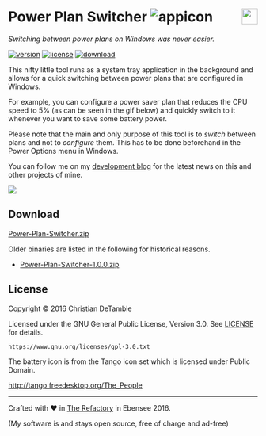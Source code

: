 # Power Plan Switcher ![appicon](PowerPlanSwitcher/battery.ico) <a href="https://www.youtube.com/channel/UCShL6kEbNc02XjA89zsrtDQ"><img src="http://therefactory.bplaced.net/img/youtube_hover.png" height="32px" align="right"></a>

*Switching between power plans on Windows was never easier.*

[![version](https://img.shields.io/badge/version-1.0.1-2095ff.svg)](CHANGELOG.md)
[![license](https://img.shields.io/badge/license-GPL--3.0-2095ff.svg)](LICENSE.md)
[![download](https://img.shields.io/badge/download-zip-2095ff.svg)](PowerPlanSwitcher/Publish/Power-Plan-Switcher.zip?raw=true)

This nifty little tool runs as a system tray application in the background and allows for a quick switching between power plans that are configured in Windows.

For example, you can configure a power saver plan that reduces the CPU speed to 5% (as can be seen in the gif below) and quickly switch to it whenever you want to save some battery power.

Please note that the main and only purpose of this tool is to *switch* between plans and not to *configure* them. This has to be done beforehand in the Power Options menu in Windows.

You can follow me on my <a href="https://goo.gl/U0x1Fy">development blog</a> for the latest news on this and other projects of mine.

![](http://therefactory.bplaced.net/data/powerplanswitcher2.gif)

## Download

[Power-Plan-Switcher.zip](PowerPlanSwitcher/Publish/Power-Plan-Switcher.zip?raw=true)

Older binaries are listed in the following for historical reasons.

* [Power-Plan-Switcher-1.0.0.zip](PowerPlanSwitcher/Publish/Power-Plan-Switcher-1.0.0.zip?raw=true)

## License

Copyright &copy; 2016 Christian DeTamble

Licensed under the GNU General Public License, Version 3.0. See [LICENSE](LICENSE) for details.

    https://www.gnu.org/licenses/gpl-3.0.txt

The battery icon is from the Tango icon set which is licensed under Public Domain.

http://tango.freedesktop.org/The_People

***

Crafted with &hearts; in <a href="http://goo.gl/KvKHze">The Refactory</a> in Ebensee 2016.

(My software is and stays open source, free of charge and ad-free)
